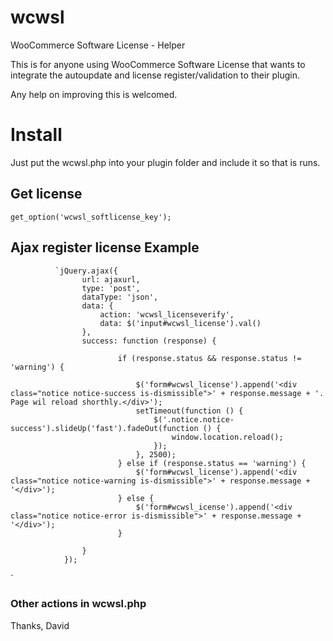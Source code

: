 # wcwsl
WooCommerce Software License - Helper

This is for anyone using WooCommerce Software License that wants to integrate the autoupdate and license register/validation to their plugin.

Any help on improving this is welcomed.

# Install

Just put the wcwsl.php into your plugin folder and include it so that is runs.

## Get license

`get_option('wcwsl_softlicense_key');`

## Ajax register license Example

              `jQuery.ajax({
                    url: ajaxurl,
                    type: 'post',
                    dataType: 'json',
                    data: {
                        action: 'wcwsl_licenseverify',
                        data: $('input#wcwsl_license').val()
                    },
                    success: function (response) {
                      
                            if (response.status && response.status != 'warning') {

                                $('form#wcwsl_license').append('<div class="notice notice-success is-dismissible">' + response.message + '. Page wil reload shorthly.</div>');
                                setTimeout(function () {
                                    $('.notice.notice-success').slideUp('fast').fadeOut(function () {
                                        window.location.reload();
                                    });
                                }, 2500);
                            } else if (response.status == 'warning') {
                                $('form#wcwsl_license').append('<div class="notice notice-warning is-dismissible">' + response.message + '</div>');
                            } else {
                                $('form#wcwsl_icense').append('<div class="notice notice-error is-dismissible">' + response.message + '</div>');
                            }
                       
                    }
                });
`

### Other actions in wcwsl.php

Thanks,
David
